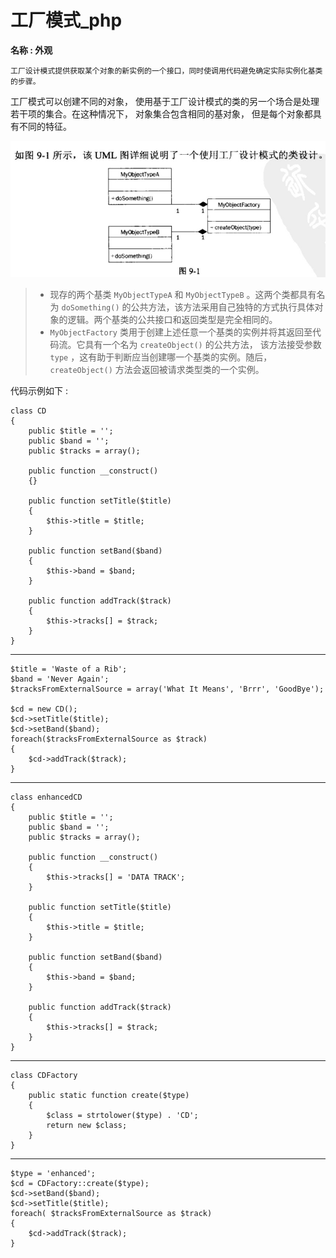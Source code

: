 # 工厂模式_php

<!-- create time: 2016-10-09 20:48:18  -->

<!-- This file is created from $MARBOO_HOME/.media/starts/default.md
本文件由 $MARBOO_HOME/.media/starts/default.md 复制而来 -->


**名称 : 外观**

    工厂设计模式提供获取某个对象的新实例的一个接口，同时使调用代码避免确定实际实例化基类的步骤。
    
工厂模式可以创建不同的对象， 使用基于工厂设计模式的类的另一个场合是处理若干项的集合。在这种情况下， 对象集合包含相同的基对象， 但是每个对象都具有不同的特征。

![image](./images/factory.png)

> - 现存的两个基类 `MyObjectTypeA` 和 `MyObjectTypeB` 。这两个类都具有名为 `doSomething()` 的公共方法，该方法采用自己独特的方式执行具体对象的逻辑。两个基类的公共接口和返回类型是完全相同的。
> - `MyObjectFactory` 类用于创建上述任意一个基类的实例并将其返回至代码流。它具有一个名为 `createObject()` 的公共方法， 该方法接受参数 `type` ，这有助于判断应当创建哪一个基类的实例。随后， `createObject()` 方法会返回被请求类型类的一个实例。

代码示例如下 : 

    class CD
    {
        public $title = '';
        public $band = '';
        public $tracks = array();
        
        public function __construct()
        {}
        
        public function setTitle($title)
        {
            $this->title = $title;
        }
        
        public function setBand($band)
        {
            $this->band = $band;
        }
        
        public function addTrack($track)
        {
            $this->tracks[] = $track;
        }
    }
    
----

    $title = 'Waste of a Rib';
    $band = 'Never Again';
    $tracksFromExternalSource = array('What It Means', 'Brrr', 'GoodBye');
    
    $cd = new CD();
    $cd->setTitle($title);
    $cd->setBand($band);
    foreach($tracksFromExternalSource as $track)
    {
        $cd->addTrack($track);
    }
----

    class enhancedCD
    {
        public $title = '';
        public $band = '';
        public $tracks = array();
        
        public function __construct()
        {
            $this->tracks[] = 'DATA TRACK'; 
        }
        
        public function setTitle($title)
        {
            $this->title = $title;
        }
        
        public function setBand($band)
        {
            $this->band = $band;
        }
        
        public function addTrack($track)
        {
            $this->tracks[] = $track;
        }
    }
    
----

    class CDFactory
    {
        public static function create($type)
        {
            $class = strtolower($type) . 'CD';
            return new $class;
        }
    }

----
    
    $type = 'enhanced';
    $cd = CDFactory::create($type);
    $cd->setBand($band);
    $cd->setTitle($title);
    foreach( $tracksFromExternalSource as $track)
    {
        $cd->addTrack($track);
    }